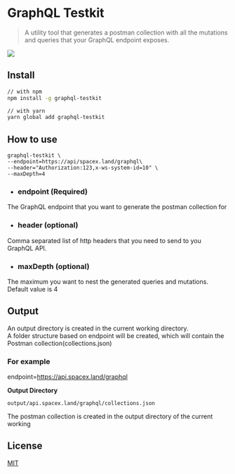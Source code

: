 # GraphQL Testkit

> A utility tool that generates a postman collection with all the mutations and queries that your GraphQL endpoint exposes.

![](react-screentype-hook.svg)


## Install

```sh
// with npm
npm install -g graphql-testkit

// with yarn
yarn global add graphql-testkit
```

## How to use

```
graphql-testkit \ 
--endpoint=https://api/spacex.land/graphql\ 
--header="Authorization:123,x-ws-system-id=10" \
--maxDepth=4
```

- ### endpoint (Required)
The GraphQL endpoint that you want to generate the postman collection for

- ### header (optional)
Comma separated list of http headers that you need to send to you GraphQL API.

- ### maxDepth (optional)
The maximum you want to nest the generated queries and mutations. Default value is 4

## Output
An output directory is created in the current working directory.  
A folder structure based on endpoint will be created, which will contain the Postman collection(collections.json)


### For example

endpoint=https://api.spacex.land/graphql

<b>Output Directory</b>
```
output/api.spacex.land/graphql/collections.json
```


The postman collection is created in the output directory of the current working

## License

[MIT](LICENSE)